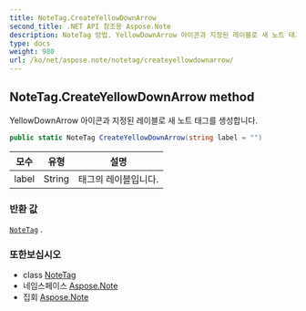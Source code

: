 ```yaml
---
title: NoteTag.CreateYellowDownArrow
second_title: .NET API 참조용 Aspose.Note
description: NoteTag 방법. YellowDownArrow 아이콘과 지정된 레이블로 새 노트 태그를 생성합니다.
type: docs
weight: 980
url: /ko/net/aspose.note/notetag/createyellowdownarrow/
---
```

## NoteTag.CreateYellowDownArrow method

YellowDownArrow 아이콘과 지정된 레이블로 새 노트 태그를 생성합니다.

```csharp
public static NoteTag CreateYellowDownArrow(string label = "")
```

| 모수 | 유형 | 설명 |
| --- | --- | --- |
| label | String | 태그의 레이블입니다. |

### 반환 값

[`NoteTag`](../) .

### 또한보십시오

* class [NoteTag](../)
* 네임스페이스 [Aspose.Note](../../notetag/)
* 집회 [Aspose.Note](../../../)


